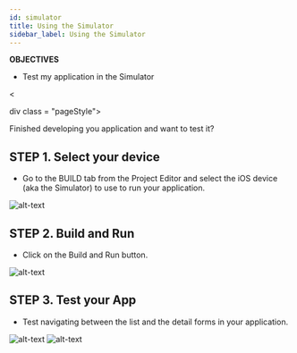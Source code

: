 ```yaml
---
id: simulator
title: Using the Simulator
sidebar_label: Using the Simulator
---
```



<div class = "objectives">
<b>OBJECTIVES</b>

* Test my application in the Simulator
</div>

<

div class = "pageStyle">

Finished developing you application and want to test it?

## STEP 1. Select your device

* Go to the BUILD tab from the Project Editor and select the iOS device (aka the Simulator) to use to run your application.

![alt-text](assets/test-build/device-selection-4D-for-ios.png)

## STEP 2. Build and Run

* Click on the Build and Run button.

![alt-text](assets/test-build/build-and-run-4D-for-iOS.png)

## STEP 3. Test your App

* Test navigating between the list and the detail forms in your application.

![alt-text](assets/test-build/simulator-list-form-4D-for-iOS.png) ![alt-text](assets/test-build/simulator-detail-form-4D-for-iOS.png)